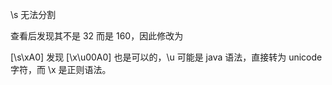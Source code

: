 \s 无法分割

查看后发现其不是 32 而是 160，因此修改为

[\s\xA0]
发现 [\x\u00A0] 也是可以的，\u 可能是 java 语法，直接转为 unicode 字符，而 \x 是正则语法。